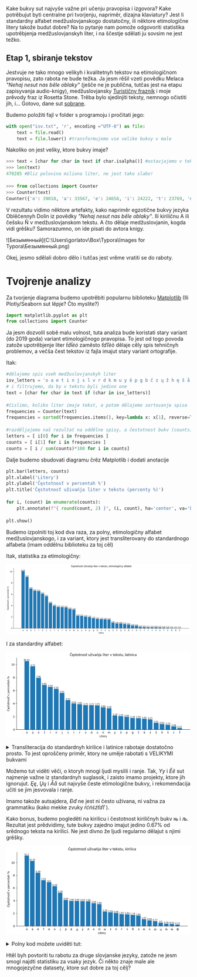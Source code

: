 Kake bukvy sut najvyše važne pri učenju pravopisa i izgovora? Kake potrěbujut byti centralne pri tvorjenju, napriměr, dizajna klaviatury? Jest li standardny alfabet medžuslovjanskogo dostatočny, ili něktore etimologične litery takože budut dobre? Na to pytanje nam pomože odgovoriti statistika upotrěbjenja medžuslovjanskyh liter, i na ščestje sdělati ju sovsim ne jest težko.

## Etap 1, sbiranje tekstov

Jestvuje ne tako mnogo velikyh i kvalitetnyh tekstov na etimologičnom pravopisu, zato rabota ne bude težka. Ja jesm rěšil vzeti povědku Melaca *"Nehaj nesut nas běle oblaky"* (ješče ne je publična, tutčas jest na etapu zapisyvanja audio-knigy), medžuslovjansky [Turističny fraznik](https://docs.google.com/spreadsheets/d/1YvdNWgGD6ql00AF884ak9xCXPy-W1VbcCNO_6prdg9g/edit?usp=sharing) i moje prěvody fraz iz Rosetta Stone. Trěba bylo sjedinjiti teksty, nemnogo očistiti jih, i... Gotovo, dane sut [sobrane](https://github.com/gorlatoff/Interslavic-letters-frequency/blob/main/isv.txt). 

Budemo položiti fajl v folder s programoju i pročitati jego:

```python
with open("isv.txt", 'r', encoding ="UTF-8") as file:
	text = file.read()
	text = file.lower() #transformujemo vse velike bukvy v male
```

Nakoliko on jest veliky, ktore bukvy imaje?

```python
>>> text = [char for char in text if char.isalpha()] #ostavjajemo v tekstu jedino bukvy, bez čisel i punktuacije
>>> len(text) 
470285 #Bliz polovina miliona liter, ne jest tako slabo! 

>>> from collections import Counter
>>> Counter(text)                                     
Counter({'o': 39018, 'a': 33567, 'e': 24658, 'i': 24222, 't': 23769, 'n': 22895, 'j': 19676, 's': 16008, 'l': 14938, 'v': 13870, 'r': 13856, 'd': 13772, 'k': 12619, 'm': 11552, 'ě': 7848, 'y': 7796, 'u': 7649, 'p': 7071, 'g': 6781, 'b': 6233, 'č': 6000, 'z': 5938, 'ų': 5150, 'ž': 3493, 'h': 3394, 'ę': 2906, 'š': 2681, 'å': 2508, 'c': 1688, 'ò': 1679, 'f': 786, 'ť': 682, 'ŕ': 671, 'ń': 665, 'ć': 588, 'è': 559, 'ľ': 324, 'ś': 243, 'đ': 147, 'ď': 77, 'ā': 72, 'ź': 69, 'ŭ': 27, 'ī': 25, 'æ': 10, 'ē': 8, 'w': 7, 'ъ': 7, 'ŋ': 7, 'ь': 6, 'ó': 5, 'ą': 4, 'о': 2, 'ḱ': 2, 'ȯ': 2, 'ň': 1, 'ј': 1, 'а': 1})
```

V rezultatu vidimo něktore artefakty, kako napriměr egzotične bukvy jezyka Oblěčennyh Dolin iz povědky *"Nehaj nesut nas běle oblaky"*. Ili kiriličnu А ili češsku Ň v medžuslovjanskom tekstu. A čto dělaje medžuslovjanin, kogda vidi grěšku? Samorazumno, on ide pisati do avtora knigy. 

![Безымянный](C:\Users\gorlatov\Box\Typora\Images for Typora\Безымянный.png)

Okej, jesmo sdělali dobro dělo i tutčas jest vrěme vratiti se do raboty.



# Tvojrenje analizy

Za tvorjenje diagrama budemo upotrěbiti popularnu biblioteku [Matplotlib](https://pypi.org/project/matplotlib/) (Ili Plotly/Seaborn sut lěpje? Čto myslite?)

```python
import matplotlib.pyplot as plt 
from collections import Counter
```

Ja jesm dozvolil sobě malu volnost, tuta analiza bude koristati stary variant (do 2019 goda) variant etimologičnogo pravopisa. To jest od togo povoda zatože upotrěbjenje liter *t́d́ĺėȯ* zaměsto *ťďľèò* dělaje cěly spis tehničnyh problemov, a večša čest tekstov iz fajla imajut stary variant ortografije.

Itak:

```python
#dělajemo spis vseh medžuslovjanskyh liter
isv_letters = 'o a e t i n j s l v r d k m u y ě p g b č z ų ž h ę š å c f ŕ ć ń è ė ȯ ò ś đ ź t́ ť d́ ď ĺ ľ ј'.split(' ')
# i filtrujemo, da by v tekstu byli jedino one
text = [char for char in text if (char in isv_letters)]

#čislimo, koliko liter imaje tekst, a potom dělajemo sortovanje spisa
frequencies = Counter(text)
frequencies = sorted(frequencies.items(), key=lambda x: x[1], reverse=True)

#razděljajemo naš rezultat na oddělne spisy, a čestotnost bukv (counts) prěvodimo v percenty
letters = [ i[0] for i in frequencies ]
counts = [ i[1] for i in frequencies ]
counts = [ i / sum(counts)*100 for i in counts]
```



Dalje budemo sbudovati diagramu črěz Matplotlib i dodati anotacije

```python
plt.bar(letters, counts)
plt.xlabel('Litery')
plt.ylabel('Čęstotnosť v percentah %')
plt.title('Čęstotnosť uživańja liter v tekstu (percenty %)')

for i, (count) in enumerate(counts):
	plt.annotate(f"{ round(count, 2) }", (i, count), ha='center', va='bottom', fontsize=8)
        
plt.show() 
```



Budemo izpolniti toj kod dva raza, za polny, etimologičny alfabet medžuslovjanskogo, i za variant, ktory jest transliterovany do standardnogo alfabeta (imam oddělnu biblioteku za toj cěl)

Itak, statistika za etimologičny:

![freq_etym](freq_etym.png)

I za standardny alfabet:

![freq_lat](freq_lat.png)




<details>
  <summary>Transliteracija do standardnyh kirilice i latinice rabotaje dostatočno prosto. To jest oproščeny priměr, ktory ne uměje rabotati s VELIKYMI bukvami</summary>

```python
trans_tables = { 'isv_to_standard': 'ć-č ć-č ć-č ś-s ź-z ŕ-r ĺ-l ľ-l ń-n t́-t ť-t d́-d ď-d đ-dž ò-o ȯ-o ė-e è-e č-č š-š ž-ž ě-ě е̌-ě å-a ę-e ų-u',
                 'isv_to_cyrillic': 'ń-н ľ-л nj-њ lj-љ ć-ч ć-ч ć-ч ś-с ź-з ŕ-р t́-т ť-т d́-д ď-д đ-дж ò-о ȯ-о ė-е è-е č-ч š-ш ž-ж ě-є е̌-є ě-є å-а ę-е ų-у a-а b-б c-ц č-ч d-д e-е f-ф g-г h-х i-и j-ј k-к l-л m-м n-н o-о p-п r-р s-с š-ш t-т u-у v-в y-ы z-з ž-ж',
}

def transliteracija(text, lang):
    if lang not in trans_tables.keys():
        return text
    for i in trans_tables[lang].split(' '):
        letters = i.split('-')
        print(f"'{letters[0]}' - '{letters[1]}'")
        text = text.replace(letters[0], letters[1])
    return text
```
</details>


Možemo tut viděti věči, o ktoryh mnogi ljudi myslili i ranje. Tak, *Yy* i *Ěě* sut najmenje važne iz standardnyh suglasok, i zaisto imamo projekty, ktore jih ignorujut. *Ęę*, *Ųų* i *Åå* sut najvyše česte etimologične bukvy, i rekomendacija učiti se jim jesvovala i ranje. 

Imamo takože autsajdera, *Đđ* ne jest ni često uživana, ni važna za grammatiku (kako mekke zvuky *ŕćńśźťďľ*  ).

Kako bonus, budemo pogleděti na kirilicu i čestotnost kiriličnyh bukv њ i љ. Rezultat jest prědvidimy, tute bukvy zajedno imajut jedino 0.67% od srědnogo teksta na kirilici. Ne jest divno že ljudi regularno dělajut s njimi grěšky.

![freq_kir](freq_kir.png)

<details>
  <summary>Polny kod možete uviděti tut:</summary>

```python
import matplotlib.pyplot as plt
from collections import Counter

isv_letters_lat = 'o a e t i n j s l v r d k m u y ě p g b č z ų ž h ę š å c f ŕ ć ń è ė ȯ ò ś đ ź t́ ť d́ ď ĺ ľ ј'.split(' ')
isv_letters_cyr = 'о а е т и н ј c л в р д к м у ы є п г б ч з ж х ц ф ш њ љ'.split(' ')

def count_letters_frequency(text, alphabet, title):
    text = [char for char in text if (char in alphabet)]
    frequencies = Counter(text)
    frequencies = sorted(frequencies.items(), key=lambda x: x[1], reverse=True)

    letters = [ i[0] for i in frequencies ]
    counts = [ i[1] for i in frequencies ]
    counts = [ i / sum(counts)*100 for i in counts]
    
    plt.bar(letters, counts)
    plt.xlabel('Litery')
    plt.ylabel('Čęstotnosť v percentah %')
    plt.title(title)
    
    plt.gca().spines['top'].set_visible(False)
    plt.gca().spines['right'].set_visible(False)
    
    for i, (count) in enumerate(counts):
        plt.annotate(f"{ round(count, 2) }", (i, count), ha='center', va='bottom', fontsize=8)
    
    plt.show() 


with open("isv.txt", 'r', encoding="UTF-8") as file:
    text = file.read()
    text = text.lower()

import isv_tools as isv 
text_standard_lat = isv.transliteracija(text, "isv_to_standard")
text_standard_cyr = isv.transliteracija(text, 'isv_to_cyrillic')

count_letters_frequency(text, isv_letters_lat, 'Čęstotnosť uživańja liter v tekstu, etimologičny alfabet')
count_letters_frequency(text_standard_lat, isv_letters_lat, 'Čęstotnosť uživańja liter v tekstu, latinica')
count_letters_frequency(text_standard_cyr, isv_letters_cyr, 'Čęstotnosť uživańja liter v tekstu, kirilica')
```
</details>



Htěl byh povtoriti tu rabotu za druge slovjanske jezyky, zatože ne jesm smogl najdti statistiku za vsaky jezyk. Či někto znaje male ale mnogojezyčne datasety, ktore sut dobre za toj cělj?